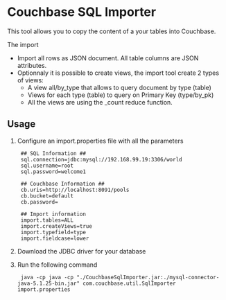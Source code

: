 Couchbase SQL Importer
===

This tool allows you to copy the content of a your tables into Couchbase.

The import

* Import all rows as JSON document. All table columns are JSON attributes.
* Optionnaly it is possible to create views, the import tool create 2 types of views:
	* A view  all/by_type that allows to query  document by type (table)
	* Views for each type (table) to query on Primary Key (type/by_pk)
	* All the views are using the _count reduce function.


Usage
-----

1. Configure an import.properties file with all the parameters 

		## SQL Information ##
		sql.connection=jdbc:mysql://192.168.99.19:3306/world
		sql.username=root
		sql.password=welcome1

		## Couchbase Information ##
		cb.uris=http://localhost:8091/pools
		cb.bucket=default
		cb.password=

		## Import information
		import.tables=ALL
		import.createViews=true
		import.typefield=type
		import.fieldcase=lower


2. Download the JDBC driver for your database

3. Run the following command

		java -cp java -cp "./CouchbaseSqlImporter.jar:./mysql-connector-java-5.1.25-bin.jar" com.couchbase.util.SqlImporter import.properties
		
		


